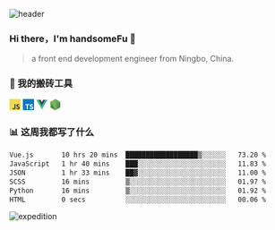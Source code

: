 ![header](https://raw.githubusercontent.com/fzq1998/fzq1998/master/header.png)

### Hi there，I'm handsomeFu 👋

> a front end development engineer from Ningbo, China.

### 🔧 我的搬砖工具
<code><img height="20" src="https://raw.githubusercontent.com/github/explore/80688e429a7d4ef2fca1e82350fe8e3517d3494d/topics/javascript/javascript.png" alt="javascript"></code>
<code><img height="20" src="https://raw.githubusercontent.com/github/explore/80688e429a7d4ef2fca1e82350fe8e3517d3494d/topics/typescript/typescript.png" alt="typescript"></code>
<code><img height="20" src="https://raw.githubusercontent.com/github/explore/80688e429a7d4ef2fca1e82350fe8e3517d3494d/topics/vue/vue.png" alt="vue"></code>
<code><img height="20" src="https://raw.githubusercontent.com/github/explore/80688e429a7d4ef2fca1e82350fe8e3517d3494d/topics/nodejs/nodejs.png" alt="nodejs"></code>



### 📊 这周我都写了什么
<!--START_SECTION:waka-->

```text
Vue.js       10 hrs 20 mins  ██████████████████▒░░░░░░   73.20 %
JavaScript   1 hr 40 mins    ███░░░░░░░░░░░░░░░░░░░░░░   11.83 %
JSON         1 hr 33 mins    ██▓░░░░░░░░░░░░░░░░░░░░░░   11.00 %
SCSS         16 mins         ▒░░░░░░░░░░░░░░░░░░░░░░░░   01.97 %
Python       16 mins         ▒░░░░░░░░░░░░░░░░░░░░░░░░   01.92 %
HTML         0 secs          ░░░░░░░░░░░░░░░░░░░░░░░░░   00.06 %
```

<!--END_SECTION:waka-->


![expedition](https://raw.githubusercontent.com/fzq1998/fzq1998/master/expedition.gif)

